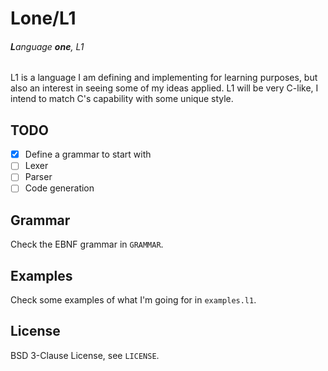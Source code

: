 # Lone/L1
###### **L**anguage **one**, L1

L1 is a language I am defining and implementing for learning purposes,
but also an interest in seeing some of my ideas applied. L1 will be very C-like,
I intend to match C's capability with some unique style.

## TODO

- [x] Define a grammar to start with
- [ ] Lexer
- [ ] Parser
- [ ] Code generation

## Grammar

Check the EBNF grammar in `GRAMMAR`.

## Examples

Check some examples of what I'm going for in `examples.l1`.

## License

BSD 3-Clause License, see `LICENSE`.